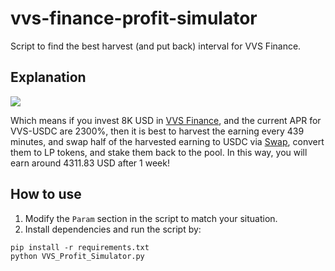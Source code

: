 # vvs-finance-profit-simulator

Script to find the best harvest (and put back) interval for VVS Finance.

## Explanation

<img src="https://raw.githubusercontent.com/eric19960304/vvs-finance-profit-simulator/main/demo/8000_2300.png">

Which means if you invest 8K USD in [VVS Finance](https://vvs.finance/farms), and the current APR for VVS-USDC are 2300%, then it is best to harvest the earning every 439 minutes, and swap half of the harvested earning to USDC via [Swap](https://vvs.finance/swap), convert them to LP tokens, and stake them back to the pool. In this way, you will earn around 4311.83 USD after 1 week!

## How to use

1. Modify the `Param` section in the script to match your situation.
2. Install dependencies and run the script by:
```
pip install -r requirements.txt
python VVS_Profit_Simulator.py
```